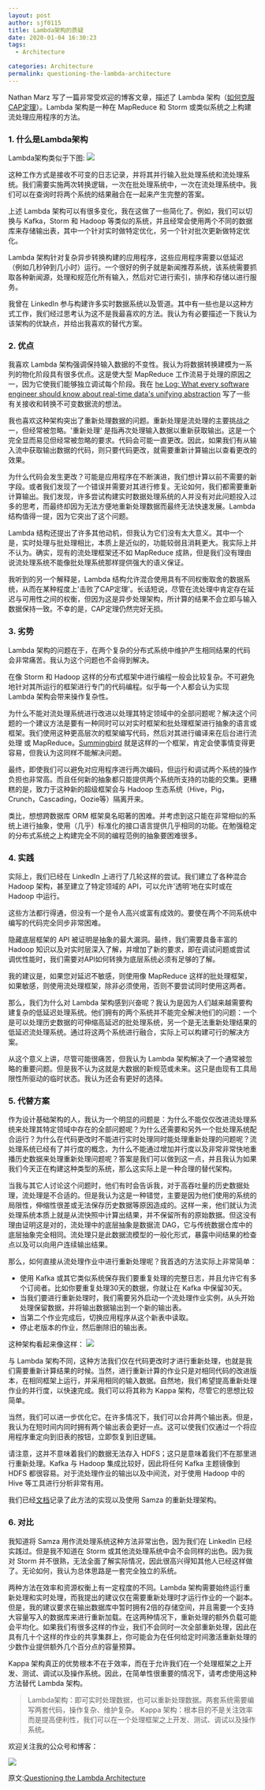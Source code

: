 ```yaml
---
layout: post
author: sjf0115
title: Lambda架构的质疑
date: 2020-01-04 16:30:23
tags:
  - Architecture

categories: Architecture
permalink: questioning-the-lambda-architecture
---
```


Nathan Marz 写了一篇非常受欢迎的博客文章，描述了 Lambda 架构（[如何克服CAP定理](http://nathanmarz.com/blog/how-to-beat-the-cap-theorem.html)）。Lambda 架构是一种在 MapReduce 和 Storm 或类似系统之上构建流处理应用程序的方法。

### 1. 什么是Lambda架构

Lambda架构类似于下图:
![](https://mmbiz.qpic.cn/mmbiz_png/nKovjAe6LrpsldxIvjEVFAqXSV52glRFibqENsDib62DEpbZeIuk8M5MEy2tNIfkwBiaScHT5RgibUSFGOFfiaHkxrg/0?wx_fmt=png)

这种工作方式是接收不可变的日志记录，并将其并行输入批处理系统和流处理系统。我们需要实施两次转换逻辑，一次在批处理系统中，一次在流处理系统中。我们可以在查询时将两个系统的结果融合在一起来产生完整的答案。

上述 Lambda 架构可以有很多变化，我在这做了一些简化了。例如，我们可以切换与 Kafka，Storm 和 Hadoop 等类似的系统，并且经常会使用两个不同的数据库来存储输出表，其中一个针对实时做特定优化，另一个针对批次更新做特定优化。

Lambda 架构针对复杂异步转换构建的应用程序，这些应用程序需要以低延迟（例如几秒钟到几小时）运行。一个很好的例子就是新闻推荐系统，该系统需要抓取各种新闻源，处理和规范化所有输入，然后对它进行索引，排序和存储以进行服务。

我曾在 LinkedIn 参与构建许多实时数据系统以及管道。其中有一些也是以这种方式工作，我们经过思考认为这不是我最喜欢的方法。我认为有必要描述一下我认为该架构的优缺点，并给出我喜欢的替代方案。

### 2. 优点

我喜欢 Lambda 架构强调保持输入数据的不变性。我认为将数据转换建模为一系列的物化阶段具有很多优点。这是使大型 MapReduce 工作流易于处理的原因之一，因为它使我们能够独立调试每个阶段。我在 [he Log: What every software engineer should know about real-time data's unifying abstraction](http://engineering.linkedin.com/distributed-systems/log-what-every-software-engineer-should-know-about-real-time-datas-unifying) 写了一些有关接收和转换不可变数据流的想法。

我也喜欢这种架构突出了重新处理数据的问题。重新处理是流处理的主要挑战之一，但经常被忽略。'重新处理' 是指再次处理输入数据以重新获取输出。这是一个完全显而易见但经常被忽略的要求。代码会可能一直更改。因此，如果我们有从输入流中获取输出数据的代码，则只要代码更改，就需要重新计算输出以查看更改的效果。

为什么代码会发生更改？可能是应用程序在不断演进，我们想计算以前不需要的新字段。或者我们发现了一个错误并需要对其进行修复。无论如何，我们都需要重新计算输出。我们发现，许多尝试构建实时数据处理系统的人并没有对此问题投入过多的思考，而最终却因为无法方便地重新处理数据而最终无法快速发展。Lambda 结构值得一提，因为它突出了这个问题。

Lambda 结构还提出了许多其他动机，但我认为它们没有太大意义。其中一个是，实时处理与批处理相比，本质上是近似的，功能较弱且消耗更大。我实际上并不认为。确实，现有的流处理框架还不如 MapReduce 成熟，但是我们没有理由说流处理系统不能像批处理系统那样提供强大的语义保证。

我听到的另一个解释是，Lambda 结构允许混合使用具有不同权衡取舍的数据系统，从而在某种程度上'击败了CAP定理'。长话短说，尽管在流处理中肯定存在延迟与可用性之间的权衡，但因为这是异步处理架构，所计算的结果不会立即与输入数据保持一致。不幸的是，CAP定理仍然完好无损。

### 3. 劣势

Lambda 架构的问题在于，在两个复杂的分布式系统中维护产生相同结果的代码会非常痛苦。我认为这个问题也不会得到解决。

在像 Storm 和 Hadoop 这样的分布式框架中进行编程一般会比较复杂。不可避免地针对其所运行的框架进行专门的代码编程。似乎每一个人都会认为实现 Lambda 架构会带来操作复杂性。

为什么不能对流处理系统进行改进以处理其特定领域中的全部问题呢？解决这个问题的一个建议方法是要有一种同时可以对实时框架和批处理框架进行抽象的语言或框架。我们使用这种更高层次的框架编写代码，然后对其进行编译来在后台进行流处理 或 MapReduce。[Summingbird](http://github.com/twitter/summingbird) 就是这样的一个框架，肯定会使事情变得更容易，但我认为这同样不能解决问题。

最终，即使我们可以避免对应用程序进行两次编码，但运行和调试两个系统的操作负担也非常高。而且任何新的抽象都只能提供两个系统所支持的功能的交集。更糟糕的是，致力于这种新的超级框架会与 Hadoop 生态系统（Hive，Pig，Crunch，Cascading，Oozie等）隔离开来。

类比，想想跨数据库 ORM 框架臭名昭著的困难。并考虑到这只能在非常相似的系统上进行抽象，使用（几乎）标准化的接口语言提供几乎相同的功能。在勉强稳定的分布式系统之上构建完全不同的编程范例的抽象要困难很多。

### 4. 实践

实际上，我们已经在 LinkedIn 上进行了几轮这样的尝试。我们建立了各种混合 Hadoop 架构，甚至建立了特定领域的 API，可以允许'透明'地在实时或在 Hadoop 中运行。

这些方法都行得通，但没有一个是令人高兴或富有成效的。要使在两个不同系统中编写的代码完全同步非常困难。

隐藏底层框架的 API 被证明是抽象的最大漏洞。最终，我们需要具备丰富的 Hadoop 知识以及对实时层深入了解，并增加了新的要求，即在调试问题或尝试调优性能时，我们需要对API如何转换为底层系统必须有足够的了解。

我的建议是，如果您对延迟不敏感，则使用像 MapReduce 这样的批处理框架，如果敏感，则使用流处理框架，除非必须使用，否则不要尝试同时使用这两者。

那么，我们为什么对 Lambda 架构感到兴奋呢？我认为是因为人们越来越需要构建复杂的低延迟处理系统。他们拥有的两个系统并不能完全解决他们的问题：一个是可以处理历史数据的可伸缩高延迟的批处理系统，另一个是无法重新处理结果的低延迟流处理系统。通过将这两个系统进行融合，实际上可以构建可行的解决方案。

从这个意义上讲，尽管可能很痛苦，但我认为 Lambda 架构解决了一个通常被忽略的重要问题。但是我不认为这就是大数据的新规范或未来。这只是由现有工具局限性所驱动的临时状态。我认为还会有更好的选择。

### 5. 代替方案

作为设计基础架构的人，我认为一个明显的问题是：为什么不能仅仅改进流处理系统来处理其特定领域中存在的全部问题呢？为什么还需要和另外一个批处理系统配合运行？为什么在代码更改时不能进行实时处理同时能处理重新处理的问题呢？流处理系统已经有了并行度的概念，为什么不能通过增加并行度以及非常非常快地重播历史数据来处理重新处理问题呢？答案是我们可以做到这一点，并且我认为如果我们今天正在构建这种类型的系统，那么这实际上是一种合理的替代架构。

当我与其它人讨论这个问题时，他们有时会告诉我，对于高吞吐量的历史数据处理，流处理是不合适的。但是我认为这是一种错觉，主要是因为他们使用的系统的局限性，伸缩性很差或无法保存历史数据等原因造成的。这样一来，他们就认为流处理系统本质上就是从流快照中计算出结果，并不保留所有的原始数​​据。但这没有理由证明这是对的，流处理中的底层抽象是数据流 DAG，它与传统数据仓库中的底层抽象完全相同。流处理只是此数据流模型的一般化形式，暴露中间结果的检查点以及可以向用户连续输出结果。

那么，如何直接从流处理作业中进行重新处理呢？我首选的方法实际上非常简单：
- 使用 Kafka 或其它类似系统保存我们要重复处理的完整日志，并且允许它有多个订阅者。比如你要重复处理30天的数据，你就让在 Kafka 中保留30天。
- 当我们要进行重新处理时，我们需要另外启动一个流处理作业实例，从头开始处理保留数据，并将输出数据输出到一个新的输出表。
- 当第二个作业完成后，切换应用程序从这个新表中读取。
- 停止老版本的作业，然后删除旧的输出表。

这种架构看起来像这样：
![](https://mp.weixin.qq.com/cgi-bin/filepage?type=2&begin=0&count=12&group_id=112&view=1&token=1023814135&lang=zh_CN)

与 Lambda 架构不同，这种方法我们仅在代码更改时才进行重新处理，也就是我们需要重新计算结果的时候。当然，进行重新计算的作业只是对相同代码的改进版本，在相同框架上运行，并采用相同的输入数据。自然地，我们希望提高重新处理作业的并行度，以快速完成。我们可以将其称为 Kappa 架构，尽管它的思想比较简单。

当然，我们可以进一步优化它。在许多情况下，我们可以合并两个输出表。但是，我认为在短时间内同时拥有两个输出表会更好一点。这可以使我们仅通过一个将应用程序重定向到旧表的按钮，立即恢复到旧逻辑。

请注意，这并不意味着我们的数据无法存入 HDFS；这只是意味着我们不在那里进行重新处理。Kafka 与 Hadoop 集成比较好，因此将任何 Kafka 主题镜像到 HDFS 都很容易。对于流处理作业的输出以及中间流，对于使用 Hadoop 中的 Hive 等工具进行分析非常有用。

我们已经[文档]()记录了此方法的实现以及使用 Samza 的重新处理架构。

### 6. 对比

我知道将 Samza 用作流处理系统这种方法非常出色，因为我们在 LinkedIn 已经实践过。但是我不知道在 Storm 或其他流处理系统中会不会同样的出色。因为我对 Storm 并不很熟，无法全面了解实际情况，因此很高兴得知其他人已经这样做了。无论如何，我认为总体思路是一套完全独立的系统。

两种方法在效率和资源权衡上有一定程度的不同。Lambda 架构需要始终运行重新处理和实时处理，而我提出的建议仅在需要重新处理时才运行作业的一个副本。但是，我的建议要求在输出数据库中暂时拥有2倍的存储空间，并且需要一个支持大容量写入的数据库来进行重新加载。在这两种情况下，重新处理的额外负载可能会平均化。如果我们有很多这样的作业，我们不会同时一次全部重新处理，因此在具有几十个这样的作业的共享集群上，你可能会为在任何给定时间激活重新处理的少数作业提供额外几个百分点的容量预算。

Kappa 架构真正的优势根本不在于效率，而在于允许我们在一个处理框架之上开发、测试、调试以及操作系统。因此，在简单性很重要的情况下，请考虑使用这种方法替代 Lambda 架构。

> Lambda架构：即可实时处理数据，也可以重新处理数据。两套系统需要编写两套代码，操作复杂、维护复杂。
> Kappa 架构：根本目的不是关注效率而是提高便利性，我们可以在一个处理框架之上开发、测试、调试以及操作系统。


欢迎关注我的公众号和博客：

![](https://mmbiz.qpic.cn/mmbiz_jpg/nKovjAe6Lro0ibfsatosHuuIGa088iaiaTaIYdG0kiaNO8MwQYtSyzzcqPehCrX49Unb5ArHPfxShKWNHhGrkkYeLg/0?wx_fmt=jpeg)

原文:[Questioning the Lambda Architecture](https://www.oreilly.com/radar/questioning-the-lambda-architecture/)
